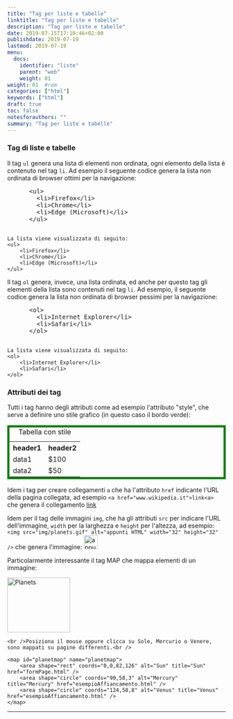 ```yaml
---
title: "Tag per liste e tabelle"
linktitle: "Tag per liste e tabelle"
description: "Tag per liste e tabelle"
date: 2019-07-15T17:10:46+02:00
publishdate: 2019-07-19
lastmod: 2019-07-19
menu:
  docs:
    identifier: "liste"
    parent: "web"
    weight: 01
weight: 01	#rem
categories: ["html"]
keywords: ["html"]
draft: true
toc: false
notesforauthors: ""
summary: "Tag per liste e tabelle"
---
```


<h3 id="tagListe">Tag di liste e tabelle</h3>

<p>Il tag <code>ul</code> genera una lista di elementi non ordinata, ogni elemento della lista è contenuto nel tag <code>li</code>. Ad esempio il seguente codice genera la lista non ordinata di browser ottimi per la navigazione:
    <pre>
      &lt;ul&gt;
        &lt;li&gt;Firefox&lt;/li&gt;
        &lt;li&gt;Chrome&lt;/li&gt;
        &lt;li&gt;Edge (Microsoft)&lt;/li&gt;
      &lt;/ul&gt;
    </pre>

    La lista viene visualizzata di seguito:
    <ul>
        <li>Firefox</li>
        <li>Chrome</li>
        <li>Edge (Microsoft)</li>
    </ul>
</p>

<p>Il tag <code>ol</code> genera, invece, una lista ordinata, ed anche per questo tag gli elementi della lista sono contenuti nel tag <code>li</code>. Ad esempio, il seguente codice genera la lista non ordinata di browser pessimi per la navigazione:
    <pre>
      &lt;ol&gt;
        &lt;li&gt;Internet Explorer&lt;/li&gt;
        &lt;li&gt;Safari&lt;/li&gt;
      &lt;/ol&gt;
    </pre>

    La lista viene visualizzata di seguito:
    <ol>
        <li>Internet Explorer</li>
        <li>Safari</li>
    </ol>

<h3 id="tagAttr">Attributi dei tag</h3>
<p>Tutti i tag hanno degli attributi come ad esempio l'attributo "style", che serve a definire uno stile grafico (in questo caso il bordo verde):</p>
<table style="border: 5px solid green;">
    <caption>Tabella con stile</caption>
    <tr>
        <th>header1</th>
        <th>header2</th>
    </tr>
    <tr>
        <td>data1</td>
        <td>$100</td>
    </tr>
    <tr>
        <td>data2</td>
        <td>$50</td>
    </tr>
</table>

<p>
    Idem i tag per creare collegamenti <code>a</code> che ha l'attributo <code>href</code> indicante l'URL della pagina collegata, ad esempio
    <code>&lt;a href="www.wikipedia.it"&gt;link&lt;a&gt;</code> che genera
    il collegamento <a href="www.wikipedia.it">link</a>
</p>
<p>
    Idem per il tag delle immagini <code>img</code>, che ha gli attributi <code>src</code> per indicare l'URL dell'immagine, <code>width</code> per la larghezza e <code>height</code> per l'altezza, ad esempio:
    <code>&ltimg src="img/planets.gif" alt="appunti HTML" width="32" height="32" /&gt;</code>
    che genera l'immagine:
    <img src="img/planets.gif" alt="appunti HTML" width="32" height="32" />
</p>

<p>Particolarmente interessante il tag MAP che mappa elementi di un immagine:</p>
<p>
    <img src="img/planets.gif" width="145" height="126" alt="Planets" usemap="#planetmap" />

    <br />Posiziona il mouse oppure clicca su Sole, Mercurio o Venere, sono mappati su pagine differenti.<br />

    <map id="planetmap" name="planetmap">
        <area shape="rect" coords="0,0,82,126" alt="Sun" title="Sun" href="formPage.html" />
        <area shape="circle" coords="90,58,3" alt="Mercury" title="Mercury" href="esempioAffiancamento.html" />
        <area shape="circle" coords="124,58,8" alt="Venus" title="Venus" href="esempioAffiancamento.html" />
    </map>
</p>

<hr />
